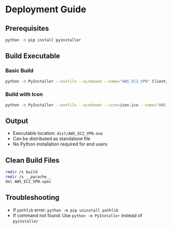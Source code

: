 # Deployment Guide

## Prerequisites

```bash
python -m pip install pyinstaller
```

## Build Executable

### Basic Build

```bash
python -m PyInstaller --onefile --windowed --name="AWS_EC2_VPN" Client/main.py
```

### Build with Icon

```bash
python -m PyInstaller --onefile --windowed --icon=icon.ico --name="AWS_EC2_VPN" Client/main.py
```

## Output

- Executable location: `dist/AWS_EC2_VPN.exe`
- Can be distributed as standalone file
- No Python installation required for end users

## Clean Build Files

```bash
rmdir /s build
rmdir /s __pycache__
del AWS_EC2_VPN.spec
```

## Troubleshooting

- If `pathlib` error: `python -m pip uninstall pathlib`
- If command not found: Use `python -m PyInstaller` instead of `pyinstaller`
